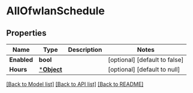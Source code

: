 # AllOfwlanSchedule

## Properties
Name | Type | Description | Notes
------------ | ------------- | ------------- | -------------
**Enabled** | **bool** |  | [optional] [default to false]
**Hours** | [***Object**](.md) |  | [optional] [default to null]

[[Back to Model list]](../README.md#documentation-for-models) [[Back to API list]](../README.md#documentation-for-api-endpoints) [[Back to README]](../README.md)

